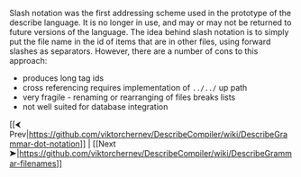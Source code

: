 Slash notation was the first addressing scheme used in the prototype of the describe language. It is no longer in use, and may or may not be returned to future versions of the language. The idea behind slash notation is to simply put the file name in the id of items that are in other files, using forward slashes as separators. However, there are a number of cons to this approach:

* produces long tag ids
* cross referencing requires implementation of `../../` up path
* very fragile - renaming or rearranging of files breaks lists
* not well suited for database integration  
  

[[⮜ Prev|https://github.com/viktorchernev/DescribeCompiler/wiki/DescribeGrammar-dot-notation]] | [[Next ➤|https://github.com/viktorchernev/DescribeCompiler/wiki/DescribeGrammar-filenames]]